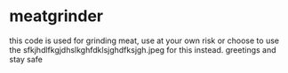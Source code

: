 # meatgrinder
this code is used for grinding meat, use at your own risk or choose to use the sfkjhdlfkgjdhslkghfdklsjghdfksjgh.jpeg for this instead.
greetings and stay safe
